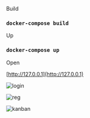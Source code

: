 Build

### `docker-compose build`

Up

### `docker-compose up`

Open

[http://127.0.0.1](http://127.0.0.1)


![login](https://github.com/superaleh/kanban-docker/tree/master/images/login.png)

![reg](https://github.com/superaleh/kanban-docker/tree/master/images/reg.png)

![kanban](https://github.com/superaleh/kanban-docker/tree/master/images/kanban.png)